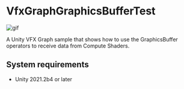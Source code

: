 VfxGraphGraphicsBufferTest
==========================

![gif](https://user-images.githubusercontent.com/343936/126739680-072b9c82-96bd-4138-a89e-186947c4e488.gif)

A Unity VFX Graph sample that shows how to use the GraphicsBuffer operators to receive data from Compute Shaders.

System requirements
-------------------

- Unity 2021.2b4 or later
